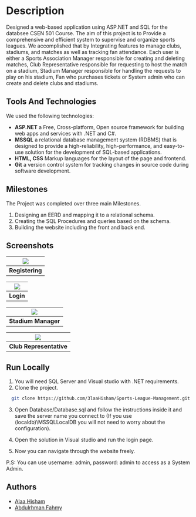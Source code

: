 # Description

Designed a web-based application using ASP.NET and SQL for the databsee CSEN 501 Course. The aim of this project is to Provide a comprehensive and efficient system to supervise and organize sports leagues. We accomplished that by Integrating features to manage clubs, stadiums, and matches as well as tracking fan attendance. Each user is either a Sports Association Manager responsible for creating and deleting matches, Club Representative responsible for requesting to host the match on a stadium, Stadium Manager responsible for handling the requests to play on his stadium, Fan who purchases tickets or System admin who can create and delete clubs and stadiums.

##  Tools And Technologies

We used the following technologies:
- **ASP.NET** a Free, Cross-platform, Open source framework for building web apps and services with .NET and C#.
- **MSSQL** a relational database management system (RDBMS) that is designed to provide a high-reliability, high-performance, and easy-to-use solution for the development of SQL-based applications.
- **HTML, CSS** Markup languages for the layout of the page and frontend.
- **Git** a version control system for tracking changes in source code during software development.

## Milestones

The Project was completed over three main Milestones.

1) Designing an EERD and mapping it to a relational schema.
2) Creating the SQL Procedures and queries based on the schema.
3) Building the website including the front and back end.

## Screenshots

| <img src="https://github.com/3laaHisham/Sports-League-Management/releases/download/img/Register.jpeg"> |
|:--:| 
| **Registering** |

| <img src="https://github.com/3laaHisham/Sports-League-Management/releases/download/img/Login.jpeg"> |
|:--:| 
| **Login** |

| <img src="https://github.com/3laaHisham/Sports-League-Management/releases/download/img/Stadium.Manager.jpeg"> |
|:--:| 
| **Stadium Manager** |

| <img src="https://github.com/3laaHisham/Sports-League-Management/releases/download/img/Club.Representative.jpeg"> |
|:--:| 
| **Club Representative** |


## Run Locally

1) You will need SQL Server and Visual studio with .NET requirements.
2) Clone the project.
```bash
  git clone https://github.com/3laaHisham/Sports-League-Management.git
```
3) Open Database/Database.sql and follow the instructions inside it and save the server name you connect to (If you use (localdb)\MSSQLLocalDB you will not need to worry about the configuration).

4) Open the solution in Visual studio and run the login page.

5) Now you can navigate through the website freely.

P.S: You can use username: admin, password: admin to access as a System Admin.

## Authors
- [Alaa Hisham](https://www.github.com/3laaHisham)
- [Abdulrhman Fahmy](https://www.github.com/abdulrhman500)


